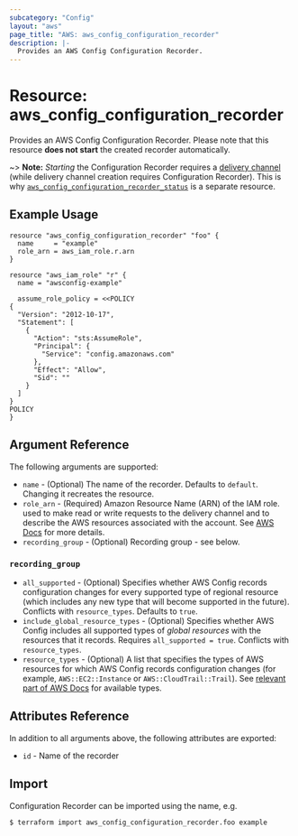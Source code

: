 ```yaml
---
subcategory: "Config"
layout: "aws"
page_title: "AWS: aws_config_configuration_recorder"
description: |-
  Provides an AWS Config Configuration Recorder.
---
```


# Resource: aws_config_configuration_recorder

Provides an AWS Config Configuration Recorder. Please note that this resource **does not start** the created recorder automatically.

~> **Note:** _Starting_ the Configuration Recorder requires a [delivery channel](/docs/providers/aws/r/config_delivery_channel.html) (while delivery channel creation requires Configuration Recorder). This is why [`aws_config_configuration_recorder_status`](/docs/providers/aws/r/config_configuration_recorder_status.html) is a separate resource.

## Example Usage

```hcl
resource "aws_config_configuration_recorder" "foo" {
  name     = "example"
  role_arn = aws_iam_role.r.arn
}

resource "aws_iam_role" "r" {
  name = "awsconfig-example"

  assume_role_policy = <<POLICY
{
  "Version": "2012-10-17",
  "Statement": [
    {
      "Action": "sts:AssumeRole",
      "Principal": {
        "Service": "config.amazonaws.com"
      },
      "Effect": "Allow",
      "Sid": ""
    }
  ]
}
POLICY
}
```

## Argument Reference

The following arguments are supported:

* `name` - (Optional) The name of the recorder. Defaults to `default`. Changing it recreates the resource.
* `role_arn` - (Required) Amazon Resource Name (ARN) of the IAM role.
 used to make read or write requests to the delivery channel and to describe the AWS resources associated with the account.
 See [AWS Docs](http://docs.aws.amazon.com/config/latest/developerguide/iamrole-permissions.html) for more details.
* `recording_group` - (Optional) Recording group - see below.

### `recording_group`

* `all_supported` - (Optional) Specifies whether AWS Config records configuration changes
 for every supported type of regional resource (which includes any new type that will become supported in the future).
 Conflicts with `resource_types`. Defaults to `true`.
* `include_global_resource_types` - (Optional) Specifies whether AWS Config includes all supported types of *global resources*
 with the resources that it records. Requires `all_supported = true`. Conflicts with `resource_types`.
* `resource_types` - (Optional) A list that specifies the types of AWS resources for which
 AWS Config records configuration changes (for example, `AWS::EC2::Instance` or `AWS::CloudTrail::Trail`).
  See [relevant part of AWS Docs](http://docs.aws.amazon.com/config/latest/APIReference/API_ResourceIdentifier.html#config-Type-ResourceIdentifier-resourceType) for available types.

## Attributes Reference

In addition to all arguments above, the following attributes are exported:

* `id` - Name of the recorder

## Import

Configuration Recorder can be imported using the name, e.g.

```
$ terraform import aws_config_configuration_recorder.foo example
```
